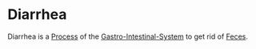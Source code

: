 # Diarrhea

Diarrhea is a [Process](60062.md) of the [Gastro-Intestinal-System](40080004.md) to get rid of [Feces](40080025.md).
